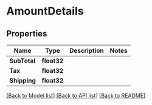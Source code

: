 # AmountDetails

## Properties

Name | Type | Description | Notes
------------ | ------------- | ------------- | -------------
**SubTotal** | **float32** |  | 
**Tax** | **float32** |  | 
**Shipping** | **float32** |  | 

[[Back to Model list]](../README.md#documentation-for-models) [[Back to API list]](../README.md#documentation-for-api-endpoints) [[Back to README]](../README.md)


